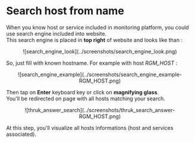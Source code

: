 # Search host from name

When you know host or service included in monitoring platform, you could use search engine included into website.  
This search engine is placed in __top right__ of website and looks like than :  

<center>![search_engine_look](../screenshots/search_engine_look.png)</center>

So, just fill with known hostname. For example with host _RGM\_HOST_ :

<center>![search_engine_example](../screenshots/search_engine_example-RGM_HOST.png)</center>

Then tap on __Enter__ keyboard key or click on __magnifying glass__.  
You'll be redirected on page with all hosts matching your search.  

<center>![thruk_answer_search](../screenshots/thruk_search_answer-RGM_HOST.png)</center>

At this step, you'll visualize all hosts informations (host and services associated).
